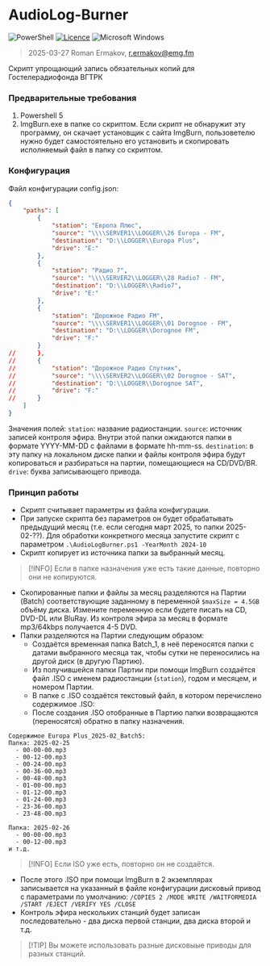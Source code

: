 # AudioLog-Burner
![PowerShell](https://img.shields.io/badge/PowerShell-%235391FE.svg?style=for-the-badge&logo=powershell&logoColor=white)
[![Licence](https://img.shields.io/github/license/ykmn/ff-Logger?style=for-the-badge)](./LICENSE)
![Microsoft Windows](https://img.shields.io/badge/Microsoft-Windows-%FF5F91FF.svg?style=for-the-badge&logo=Microsoft%20Windows&logoColor=white)

> 2025-03-27 Roman Ermakov, <r.ermakov@emg.fm>

Скрипт упрощающий запись обязательных копий для Гостелерадиофонда ВГТРК

### Предварительные требования

1. Powershell 5
2. ImgBurn.exe в папке со скриптом. Если скрипт не обнаружит эту программу, он скачает установщик с сайта ImgBurn, пользоветелю нужно будет самостоятельно его установить и скопировать исполняемый файл в папку со скриптом.

### Конфигурация

Файл конфигурации config.json:
```json
{
	"paths": [
		{
			"station": "Европа Плюс",
			"source": "\\\\SERVER1\\LOGGER\\26 Europa - FM",
			"destination": "D:\\LOGGER\\Europa Plus",
			"drive": "E:"
		},
		{
			"station": "Радио 7",
			"source": "\\\\SERVER2\\LOGGER\\28 Radio7 - FM",
			"destination": "D:\\LOGGER\\Radio7",
			"drive": "E:"
		},
		{
			"station": "Дорожное Радио FM",
			"source": "\\\\SERVER1\\LOGGER\\01 Dorognoe - FM",
			"destination": "D:\\LOGGER\\Dorognoe FM",
			"drive": "F:"
		}
//		},
//		{
//			"station": "Дорожное Радио Спутник",
//			"source": "\\\\SERVER2\\LOGGER\\02 Dorognoe - SAT",
//			"destination": "D:\\LOGGER\\Dorognoe SAT",
//			"drive": "F:"
//		}
	]
}
```
Значения полей:
`station`: название радиостанции.
`source`: источник записей контроля эфира. Внутри этой папки ожидаются папки в формате YYYY-MM-DD с файлами в формате hh-mm-ss.
`destination`: в эту папку на локальном диске папки и файлы контроля эфира будут копироваться и разбираться на партии, помещающиеся на CD/DVD/BR.
`drive`: буква записывающего привода.

### Принцип работы

* Скрипт считывает параметры из файла конфигурации.
* При запуске скрипта без параметров он будет обрабатывать предыдущий месяц (т.е. если сегодня март 2025, то папки 2025-02-??). Для обработки конкретного месяца запустите скрипт с параметром `.\AudioLogBurner.ps1 -YearMonth 2024-10` 
* Скрипт копирует из источника папки за выбранный месяц.
> [!INFO]  Если в папке назначения уже есть такие данные, повторно они не копируются.
* Скопированные папки и файлы за месяц разделяются на Партии (Batch) соответствующие заданному в переменной `$maxSize = 4.5GB` объёму диска. Измените переменную если будете писать на CD, DVD-DL или BluRay. Из контроля эфира за месяц в формате mp3/64kbps получается 4-5 DVD. 
* Папки разделяются на Партии следующим образом:
    * Создаётся временная папка Batch_1, в неё переносятся папки с датами выбранного месяца так, чтобы сутки не переносились на другой диск (в другую Партию).
    * Из получившейся папки Партии при помощи ImgBurn создаётся файл .ISO с именем радиостанции (`station`), годом и месяцем, и номером Партии.
    * В папке с .ISO создаётся текстовый файл, в котором перечислено содержимое .ISO:
    * После создания .ISO отобранные в Партию папки возвращаются (переносятся) обратно в папку назначения.
```
Содержимое Europa Plus_2025-02_Batch5:
Папка: 2025-02-25
  - 00-00-00.mp3
  - 00-12-00.mp3
  - 00-24-00.mp3
  - 00-36-00.mp3
  - 00-48-00.mp3
  - 01-00-00.mp3
  - 01-12-00.mp3
  - 01-24-00.mp3
  - 23-36-00.mp3
  - 23-48-00.mp3

Папка: 2025-02-26
  - 00-00-00.mp3
  - 00-12-00.mp3
и т.д.
```
> [!INFO] Если ISO уже есть, повторно он не создаётся.
* После этого .ISO при помощи ImgBurn в 2 экземплярах записывается на указанный в файле конфигурации дисковый привод с параметрами по умолчанию: `/COPIES 2 /MODE WRITE /WAITFORMEDIA /START /EJECT /VERIFY YES /CLOSE `
* Контроль эфира нескольких станций будет записан последовательно - два диска первой станции, два диска второй и т.д. 
> [!TIP] Вы можете использовать разные дисковыые приводы для разных станций.


